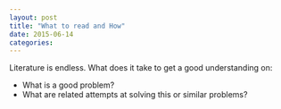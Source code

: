 ```yaml
---
layout: post
title: "What to read and How"
date: 2015-06-14
categories:
---
```


Literature is endless. What does it take to get a good understanding on:

* What is a good problem?
* What are related attempts at solving this or similar problems?
